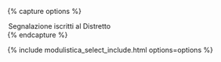 {% capture options %}
<option value="{{site.baseurl}}/docs/modulistica/SegnalazioneIscrittiDistretto.xlsx">Segnalazione iscritti al Distretto </option>
{% endcapture %}

{% include modulistica_select_include.html options=options %}
